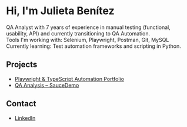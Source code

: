 # Hi, I'm Julieta Benítez

QA Analyst with 7 years of experience in manual testing (functional, usability, API) and currently transitioning to QA Automation.  
Tools I'm working with: Selenium, Playwright, Postman, Git, MySQL  
Currently learning: Test automation frameworks and scripting in Python.

## Projects

- [Playwright & TypeScript Automation Portfolio](https://github.com/julietajbenitez/playwright-ts-automation-portfolio)  
- [QA Analysis – SauceDemo](https://github.com/julietajbenitez/qa-analysis-saucedemo)

## Contact

- [LinkedIn](https://www.linkedin.com/in/julieta-jazmin-benitez)
